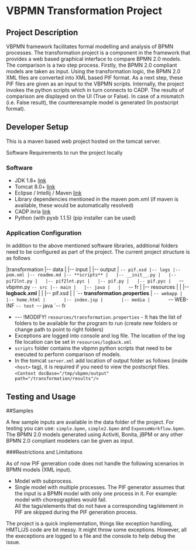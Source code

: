 VBPMN Transformation Project
===============================

Project Description
-------------------------------

VBPMN framework facilitates formal modelling and analysis of BPMN processes. The transformation project is a component in the framework that provides a web based graphical interface to compare BPMN 2.0 models.
The comparison is a two step process. Firstly, the BPMN 2.0 compliant models are taken as input. Using the transformation logic, the BPMN 2.0 XML files are converted into XML based PIF format. 
As a next step, these PIF files are given as an input to the VBPMN scripts. Internally, the project invokes the python scripts which in turn connects to CADP. The results of comparison are displayed on the UI (True or False).
In case of a mismatch (i.e. False result), the counterexample model is generated (In postscript format).

Developer Setup
-------------------------------

This is a maven based web project hosted on the tomcat server. 

Software Requirements to run the project locally

### Software

* JDK 1.8+ [link](http://www.oracle.com/technetwork/java/javase/downloads/index.html)
* Tomcat 8.0+ [link](http://tomcat.apache.org/download-80.cgi)
* Eclipse / Intellij / Maven [link](https://eclipse.org/downloads/packages/release/Mars/2)
* Library dependencies mentioned in the maven pom.xml (if maven is available, these would be automatically resolved)
* CADP inria [link](http://cadp.inria.fr/)
* Python (with pyxb 1.1.5) (pip installer can be used)

### Application Configuration

In addition to the above mentioned software libraries, additional folders need to be configured as part of the project. The current project structure is as follows

|transformation
|-- data
|   |-- input
|   |-- output
|   `-- pif.xsd
|-- logs
|-- pom.xml
|-- readme.md
|-- **scripts**
|   |-- __init__.py
|   |-- pif2lnt.py
|   |-- pif2lnt.pyc
|   |-- pif.py
|   |-- pif.pyc
|   `-- vbpmn.py
`-- src
    |-- main
    |   |-- java
    |   |   `-- fr
    |   |-- resources
    |   |   |-- **logback.xml**
    |   |   |-- pif.xsd
    |   |   \`-- **transformation.properties**
    |   `-- webapp
    |       |-- home.html
    |       |-- index.jsp
    |       |-- media
    |       `-- WEB-INF
    `-- test
        `-- java
            `-- fr

* --- !MODIFY! `resources/transformation.properties` - It has the list of folders to be available for the program to run (create new folders or change path to point to right folders)
* Exceptions are logged into console and log file. The location of the log file location can be set in `resources/logback.xml`
* `scripts` folder contains the vbpmn python scripts that need to be executed to perform comparison of models. 
* In the tomcat `server.xml` add location of output folder as follows (inside `<host>` tag), it is required if you need to view the postscript files.
`<Context docBase="/tmp/vbpmn/output" path="/transformation/results"/>`

Testing and Usage
--------------------------------------------

##Samples

A few sample inputs are available in the data folder of the project. For testing you can use: `simple.bpmn`, `simple2.bpmn` and `ExpenseWorkflow.bpmn`. 
The BPMN 2.0 models generated using Activiti, Bonita, jBPM or any other BPMN 2.0 compliant modelers can be given as input.

###Restrictions and Limitations

As of now PIF generation code does not handle the following scenarios in BPMN models (XML input).
* Model with subprocess.
* Single model with multiple processes.
The PIF generator assumes that the input is a BPMN model with only one process in it. For example: model with choreographies would fail.  
All the tags/elements that do not have a corresponding tag/element in PIF are skipped during the PIF generation process. 

The project is a quick implementation, things like exception handling, HMTL/JS code are bit messy. It might throw some exceptions. However, all the execeptions are logged to a file and the console to help debug the issue.
